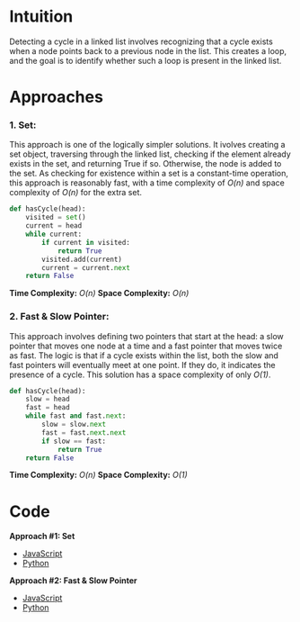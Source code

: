 # Intuition

Detecting a cycle in a linked list involves recognizing that a cycle exists when a node points back to a previous node in the list. This creates a loop, and the goal is to identify whether such a loop is present in the linked list.

# Approaches

### 1. Set:

This approach is one of the logically simpler solutions. It ivolves creating a set object, traversing through the linked list, checking if the element already exists in the set, and returning True if so. Otherwise, the node is added to the set. As checking for existence within a set is a constant-time operation, this approach is reasonably fast, with a time complexity of *O(n)* and space complexity of *O(n)* for the extra set.

```py
def hasCycle(head):
    visited = set()
    current = head
    while current:
        if current in visited:
            return True
        visited.add(current)
        current = current.next
    return False 
```

**Time Complexity:** *O(n)*
**Space Complexity:** *O(n)*

### 2. Fast & Slow Pointer:

This approach involves defining two pointers that start at the head: a slow pointer that moves one node at a time and a fast pointer that moves twice as fast. The logic is that if a cycle exists within the list, both the slow and fast pointers will eventually meet at one point. If they do, it indicates the presence of a cycle. This solution has a space complexity of only *O(1)*.

```py
def hasCycle(head):
    slow = head
    fast = head
    while fast and fast.next:
        slow = slow.next
        fast = fast.next.next
        if slow == fast:
            return True
    return False
```
**Time Complexity:** *O(n)*
**Space Complexity:** *O(1)*

# Code

**Approach #1: Set**
- [JavaScript](solution1.js)
- [Python](solution1.py)

**Approach #2: Fast & Slow Pointer**
- [JavaScript](solution2.js)
- [Python](solution2.py)
